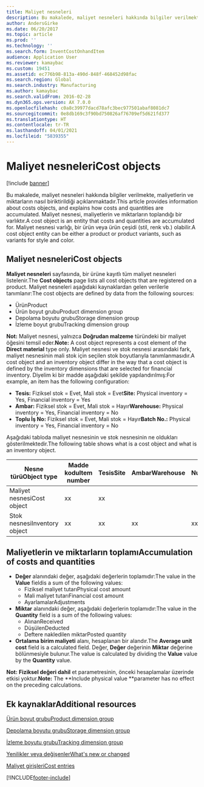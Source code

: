 ```yaml
---
title: Maliyet nesneleri
description: Bu makalede, maliyet nesneleri hakkında bilgiler verilmekte, maliyetlerin ve miktarların nasıl biriktirildiği açıklanmaktadır. Maliyet nesnesi, maliyetlerin ve miktarların toplandığı bir varlıktır. Maliyet nesnesi varlığı, bir ürün veya ürün çeşidi (stil, renk vb.) olabilir.
author: AndersGirke
ms.date: 06/20/2017
ms.topic: article
ms.prod: ''
ms.technology: ''
ms.search.form: InventCostOnhandItem
audience: Application User
ms.reviewer: kamaybac
ms.custom: 19451
ms.assetid: ec776b98-813a-490d-848f-468452d98fac
ms.search.region: Global
ms.search.industry: Manufacturing
ms.author: kamaybac
ms.search.validFrom: 2016-02-28
ms.dyn365.ops.version: AX 7.0.0
ms.openlocfilehash: c0a8c39977dacd78afc3bec977501abaf8081dc7
ms.sourcegitcommit: 0e8db169c3f90bd750826af76709ef5d621fd377
ms.translationtype: HT
ms.contentlocale: tr-TR
ms.lasthandoff: 04/01/2021
ms.locfileid: "5839355"
---
```

# <a name="cost-objects"></a><span data-ttu-id="da541-105">Maliyet nesneleri</span><span class="sxs-lookup"><span data-stu-id="da541-105">Cost objects</span></span>

[!include [banner](../includes/banner.md)]

<span data-ttu-id="da541-106">Bu makalede, maliyet nesneleri hakkında bilgiler verilmekte, maliyetlerin ve miktarların nasıl biriktirildiği açıklanmaktadır.</span><span class="sxs-lookup"><span data-stu-id="da541-106">This article provides information about costs objects, and explains how costs and quantities are accumulated.</span></span> <span data-ttu-id="da541-107">Maliyet nesnesi, maliyetlerin ve miktarların toplandığı bir varlıktır.</span><span class="sxs-lookup"><span data-stu-id="da541-107">A cost object is an entity that costs and quantities are accumulated for.</span></span> <span data-ttu-id="da541-108">Maliyet nesnesi varlığı, bir ürün veya ürün çeşidi (stil, renk vb.) olabilir.</span><span class="sxs-lookup"><span data-stu-id="da541-108">A cost object entity can be either a product or product variants, such as variants for style and color.</span></span>  

## <a name="cost-objects"></a><span data-ttu-id="da541-109">Maliyet nesneleri</span><span class="sxs-lookup"><span data-stu-id="da541-109">Cost objects</span></span>

<span data-ttu-id="da541-110">**Maliyet nesneleri** sayfasında, bir ürüne kayıtlı tüm maliyet nesneleri listelenir.</span><span class="sxs-lookup"><span data-stu-id="da541-110">The **Cost objects** page lists all cost objects that are registered on a product.</span></span> <span data-ttu-id="da541-111">Maliyet nesneleri aşağıdaki kaynaklardan gelen verilerle tanımlanır:</span><span class="sxs-lookup"><span data-stu-id="da541-111">The cost objects are defined by data from the following sources:</span></span>

-   <span data-ttu-id="da541-112">Ürün</span><span class="sxs-lookup"><span data-stu-id="da541-112">Product</span></span>
-   <span data-ttu-id="da541-113">Ürün boyut grubu</span><span class="sxs-lookup"><span data-stu-id="da541-113">Product dimension group</span></span>
-   <span data-ttu-id="da541-114">Depolama boyutu grubu</span><span class="sxs-lookup"><span data-stu-id="da541-114">Storage dimension group</span></span>
-   <span data-ttu-id="da541-115">İzleme boyut grubu</span><span class="sxs-lookup"><span data-stu-id="da541-115">Tracking dimension group</span></span>

<span data-ttu-id="da541-116">**Not:** Maliyet nesnesi, yalnızca **Doğrudan malzeme** türündeki bir maliyet öğesini temsil eder.</span><span class="sxs-lookup"><span data-stu-id="da541-116">**Note:** A cost object represents a cost element of the **Direct material** type only.</span></span> <span data-ttu-id="da541-117">Maliyet nesnesi ve stok nesnesi arasındaki fark, maliyet nesnesinin mali stok için seçilen stok boyutlarıyla tanımlanmasıdır.</span><span class="sxs-lookup"><span data-stu-id="da541-117">A cost object and an inventory object differ in the way that a cost object is defined by the inventory dimensions that are selected for financial inventory.</span></span> <span data-ttu-id="da541-118">Diyelim ki bir madde aşağıdaki şekilde yapılandırılmış:</span><span class="sxs-lookup"><span data-stu-id="da541-118">For example, an item has the following configuration:</span></span>

-   <span data-ttu-id="da541-119">**Tesis:** Fiziksel stok = Evet, Mali stok = Evet</span><span class="sxs-lookup"><span data-stu-id="da541-119">**Site:** Physical inventory = Yes, Financial inventory = Yes</span></span>
-   <span data-ttu-id="da541-120">**Ambar:** Fiziksel stok = Evet, Mali stok = Hayır</span><span class="sxs-lookup"><span data-stu-id="da541-120">**Warehouse:** Physical inventory = Yes, Financial inventory = No</span></span>
-   <span data-ttu-id="da541-121">**Toplu İş No:** Fiziksel stok = Evet, Mali stok = Hayır</span><span class="sxs-lookup"><span data-stu-id="da541-121">**Batch No.:** Physical inventory = Yes, Financial inventory = No</span></span>

<span data-ttu-id="da541-122">Aşağıdaki tabloda maliyet nesnesinin ve stok nesnesinin ne oldukları gösterilmektedir.</span><span class="sxs-lookup"><span data-stu-id="da541-122">The following table shows what is a cost object and what is an inventory object.</span></span>

| <span data-ttu-id="da541-123">Nesne türü</span><span class="sxs-lookup"><span data-stu-id="da541-123">Object type</span></span>      | <span data-ttu-id="da541-124">Madde kodu</span><span class="sxs-lookup"><span data-stu-id="da541-124">Item number</span></span> | <span data-ttu-id="da541-125">Tesis</span><span class="sxs-lookup"><span data-stu-id="da541-125">Site</span></span> | <span data-ttu-id="da541-126">Ambar</span><span class="sxs-lookup"><span data-stu-id="da541-126">Warehouse</span></span> | <span data-ttu-id="da541-127">Bordro Numarası</span><span class="sxs-lookup"><span data-stu-id="da541-127">Batch No.</span></span> |
|------------------|-------------|------|-----------|-----------|
| <span data-ttu-id="da541-128">Maliyet nesnesi</span><span class="sxs-lookup"><span data-stu-id="da541-128">Cost object</span></span>      | <span data-ttu-id="da541-129">x</span><span class="sxs-lookup"><span data-stu-id="da541-129">x</span></span>           | <span data-ttu-id="da541-130">x</span><span class="sxs-lookup"><span data-stu-id="da541-130">x</span></span>    |           |           |
| <span data-ttu-id="da541-131">Stok nesnesi</span><span class="sxs-lookup"><span data-stu-id="da541-131">Inventory object</span></span> | <span data-ttu-id="da541-132">x</span><span class="sxs-lookup"><span data-stu-id="da541-132">x</span></span>           | <span data-ttu-id="da541-133">x</span><span class="sxs-lookup"><span data-stu-id="da541-133">x</span></span>    |  <span data-ttu-id="da541-134">x</span><span class="sxs-lookup"><span data-stu-id="da541-134">x</span></span>        | <span data-ttu-id="da541-135">x</span><span class="sxs-lookup"><span data-stu-id="da541-135">x</span></span>         |

## <a name="accumulation-of-costs-and-quantities"></a><span data-ttu-id="da541-136">Maliyetlerin ve miktarların toplamı</span><span class="sxs-lookup"><span data-stu-id="da541-136">Accumulation of costs and quantities</span></span>
-   <span data-ttu-id="da541-137">**Değer** alanındaki değer, aşağıdaki değerlerin toplamıdır:</span><span class="sxs-lookup"><span data-stu-id="da541-137">The value in the **Value** fieldis a sum of the following values:</span></span>
    -   <span data-ttu-id="da541-138">Fiziksel maliyet tutarı</span><span class="sxs-lookup"><span data-stu-id="da541-138">Physical cost amount</span></span>
    -   <span data-ttu-id="da541-139">Mali maliyet tutarı</span><span class="sxs-lookup"><span data-stu-id="da541-139">Financial cost amount</span></span>
    -   <span data-ttu-id="da541-140">Ayarlamalar</span><span class="sxs-lookup"><span data-stu-id="da541-140">Adjustments</span></span>
-   <span data-ttu-id="da541-141">**Miktar** alanındaki değer, aşağıdaki değerlerin toplamıdır:</span><span class="sxs-lookup"><span data-stu-id="da541-141">The value in the **Quantity** field is a sum of the following values:</span></span>
    -   <span data-ttu-id="da541-142">Alınan</span><span class="sxs-lookup"><span data-stu-id="da541-142">Received</span></span>
    -   <span data-ttu-id="da541-143">Düşülen</span><span class="sxs-lookup"><span data-stu-id="da541-143">Deducted</span></span>
    -   <span data-ttu-id="da541-144">Deftere nakledilen miktar</span><span class="sxs-lookup"><span data-stu-id="da541-144">Posted quantity</span></span>
-   <span data-ttu-id="da541-145">**Ortalama birim maliyeti** alanı, hesaplanan bir alandır.</span><span class="sxs-lookup"><span data-stu-id="da541-145">The **Average unit cost** field is a calculated field.</span></span> <span data-ttu-id="da541-146">Değer, **Değer** değerinin **Miktar** değerine bölünmesiyle bulunur.</span><span class="sxs-lookup"><span data-stu-id="da541-146">The value is calculated by dividing the **Value** value by the **Quantity** value.</span></span>

<span data-ttu-id="da541-147">**Not:** **Fiziksel değeri dahil** et parametresinin, önceki hesaplamalar üzerinde etkisi yoktur.</span><span class="sxs-lookup"><span data-stu-id="da541-147">**Note:** The \*\*Include physical value \*\*parameter has no effect on the preceding calculations.</span></span>

<a name="additional-resources"></a><span data-ttu-id="da541-148">Ek kaynaklar</span><span class="sxs-lookup"><span data-stu-id="da541-148">Additional resources</span></span>
--------

[<span data-ttu-id="da541-149">Ürün boyut grubu</span><span class="sxs-lookup"><span data-stu-id="da541-149">Product dimension group</span></span>](https://technet.microsoft.com/library/aa499382.aspx)

[<span data-ttu-id="da541-150">Depolama boyutu grubu</span><span class="sxs-lookup"><span data-stu-id="da541-150">Storage dimension group</span></span>](https://technet.microsoft.com/library/hh209317.aspx)

[<span data-ttu-id="da541-151">İzleme boyutu grubu</span><span class="sxs-lookup"><span data-stu-id="da541-151">Tracking dimension group</span></span>](https://technet.microsoft.com/library/hh209465.aspx)

[<span data-ttu-id="da541-152">Yenilikler veya değişenler</span><span class="sxs-lookup"><span data-stu-id="da541-152">What's new or changed</span></span>](../../fin-and-ops/get-started/whats-new-changed.md)

[<span data-ttu-id="da541-153">Maliyet girişleri</span><span class="sxs-lookup"><span data-stu-id="da541-153">Cost entries</span></span>](cost-entries.md)





[!INCLUDE[footer-include](../../includes/footer-banner.md)]